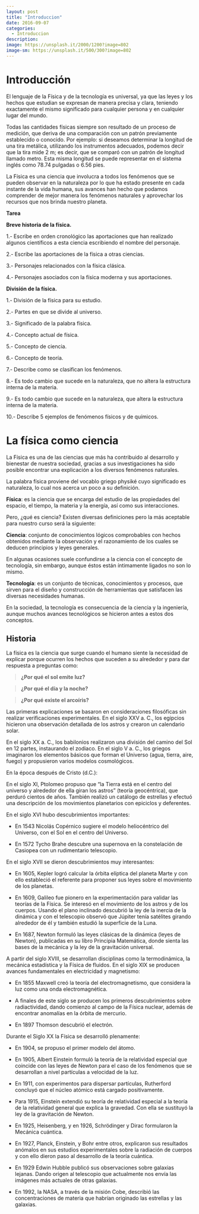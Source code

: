 ```yaml
---
layout: post
title: "Introduccion"
date: 2016-09-07
categories:
  - Introduccion
description: 
image: https://unsplash.it/2000/1200?image=802
image-sm: https://unsplash.it/500/300?image=802
---
```

Introducción 
=============

El lenguaje de la Física y de la tecnología es universal, ya que las leyes y los
hechos que estudian se expresan de manera precisa y clara, teniendo exactamente
el mismo significado para cualquier persona y en cualquier lugar del mundo.

Todas las cantidades físicas siempre son resultado de un proceso de medición,
que deriva de una comparación con un patrón previamente establecido o conocido.
Por ejemplo: si deseamos determinar la longitud de una tira metálica, utilizando
los instrumentos adecuados, podemos decir que la tira mide 2 m; es decir, que se
comparó con un patrón de longitud llamado metro. Esta misma longitud se puede
representar en el sistema inglés como 78.74 pulgadas o 6.56 pies.

La Física es una ciencia que involucra a todos los fenómenos que se pueden
observar en la naturaleza por lo que ha estado presente en cada instante de la
vida humana, sus avances han hecho que podamos comprender de mejor manera los
fenómenos naturales y aprovechar los recursos que nos brinda nuestro planeta.

**Tarea**

**Breve historia de la física.**

1.- Escribe en orden cronológico las aportaciones que han realizado algunos
científicos a esta ciencia escribiendo el nombre del personaje.

2.- Escribe las aportaciones de la física a otras ciencias.

3.- Personajes relacionados con la física clásica.

4.- Personajes asociados con la física moderna y sus aportaciones.

**División de la física.**

1.- División de la física para su estudio.

2.- Partes en que se divide al universo.

3.- Significado de la palabra física.

4.- Concepto actual de física.

5.- Concepto de ciencia.

6.- Concepto de teoría.

7.- Describe como se clasifican los fenómenos.

8.- Es todo cambio que sucede en la naturaleza, que no altera la estructura
interna de la materia.

9.- Es todo cambio que sucede en la naturaleza, que altera la estructura interna
de la materia.

10.- Describe 5 ejemplos de fenómenos físicos y de químicos.

La física como ciencia 
=======================

La Física es una de las ciencias que más ha contribuido al desarrollo y
bienestar de nuestra sociedad, gracias a sus investigaciones ha sido posible
encontrar una explicación a los diversos fenómenos naturales.

La palabra física proviene del vocablo griego physiké cuyo significado es
naturaleza, lo cual nos acerca un poco a su definición.

**Física**: es la ciencia que se encarga del estudio de las propiedades del
espacio, el tiempo, la materia y la energía, así como sus interacciones.

Pero, ¿qué es ciencia? Existen diversas definiciones pero la más aceptable para
nuestro curso será la siguiente:

**Ciencia**: conjunto de conocimientos lógicos comprobables con hechos obtenidos
mediante la observación y el razonamiento de los cuales se deducen principios y
leyes generales.

En algunas ocasiones suele confundirse a la ciencia con el concepto de
tecnología, sin embargo, aunque éstos están íntimamente ligados no son lo mismo.

**Tecnología**: es un conjunto de técnicas, conocimientos y procesos, que sirven
para el diseño y construcción de herramientas que satisfacen las diversas
necesidades humanas.

En la sociedad, la tecnología es consecuencia de la ciencia y la ingeniería,
aunque muchos avances tecnológicos se hicieron antes a estos dos conceptos.

Historia
--------

La física es la ciencia que surge cuando el humano siente la necesidad de
explicar porque ocurren los hechos que suceden a su alrededor y para dar
respuesta a preguntas como:

>   **¿Por qué el sol emite luz?**

>   **¿Por qué el día y la noche?**

>   **¿Por qué existe el arcoíris?**

Las primeras explicaciones se basaron en consideraciones filosóficas sin
realizar verificaciones experimentales. En el siglo XXV a. C., los egipcios
hicieron una observación detallada de los astros y crearon un calendario solar.

En el siglo XX a. C., los babilonios realizaron una división del camino del Sol
en 12 partes, instaurando el zodiaco. En el siglo V a. C., los griegos
imaginaron los elementos básicos que forman el Universo (agua, tierra, aire,
fuego) y propusieron varios modelos cosmológicos.

En la época después de Cristo (d.C.):

En el siglo XI, Ptolomeo propuso que “la Tierra está en el centro del universo y
alrededor de ella giran los astros” (teoría geocéntrica), que perduró cientos de
años. También realizó un catálogo de estrellas y efectuó una descripción de los
movimientos planetarios con epiciclos y deferentes.

En el siglo XVI hubo descubrimientos importantes:

-   En 1543 Nicolás Copérnico sugiere el modelo heliocéntrico del Universo, con
    el Sol en el centro del Universo.

-   En 1572 Tycho Brahe descubre una supernova en la constelación de Casiopea
    con un rudimentario telescopio.

En el siglo XVII se dieron descubrimientos muy interesantes:

-   En 1605, Kepler logró calcular la órbita elíptica del planeta Marte y con
    ello estableció el referente para proponer sus leyes sobre el movimiento de
    los planetas.

-   En 1609, Galileo fue pionero en la experimentación para validar las teorías
    de la Física. Se interesó en el movimiento de los astros y de los cuerpos.
    Usando el plano inclinado descubrió la ley de la inercia de la dinámica y
    con el telescopio observó que Júpiter tenía satélites girando alrededor de
    él y también estudió la superficie de la Luna.

-   En 1687, Newton formuló las leyes clásicas de la dinámica (leyes de Newton),
    publicadas en su libro Principia Matemática, donde sienta las bases de la
    mecánica y la ley de la gravitación universal.

A partir del siglo XVIII, se desarrollan disciplinas como la termodinámica, la
mecánica estadística y la Física de fluidos. En el siglo XIX se producen avances
fundamentales en electricidad y magnetismo:

-   En 1855 Maxwell creó la teoría del electromagnetismo, que considera la luz
    como una onda electromagnética.

-   A finales de este siglo se producen los primeros descubrimientos sobre
    radiactividad, dando comienzo al campo de la Física nuclear, además de
    encontrar anomalías en la órbita de mercurio.

-   En 1897 Thomson descubrió el electrón.

Durante el Siglo XX la Física se desarrolló plenamente:

-   En 1904, se propuso el primer modelo del átomo.

-   En 1905, Albert Einstein formuló la teoría de la relatividad especial que
    coincide con las leyes de Newton para el caso de los fenómenos que se
    desarrollan a nivel partículas a velocidad de la luz.

-   En 1911, con experimentos para dispersar partículas, Rutherford concluyó que
    el núcleo atómico está cargado positivamente.

-   Para 1915, Einstein extendió su teoría de relatividad especial a la teoría
    de la relatividad general que explica la gravedad. Con ella se sustituyó la
    ley de la gravitación de Newton.

-   En 1925, Heisenberg, y en 1926, Schrödinger y Dirac formularon la Mecánica
    cuántica.

-   En 1927, Planck, Einstein, y Bohr entre otros, explicaron sus resultados
    anómalos en sus estudios experimentales sobre la radiación de cuerpos y con
    ello dieron paso al desarrollo de la teoría cuántica.

-   En 1929 Edwin Hubble publicó sus observaciones sobre galaxias lejanas. Dando
    origen al telescopio que actualmente nos envía las imágenes más actuales de
    otras galaxias.

-   En 1992, la NASA, a través de la misión Cobe, describió las concentraciones
    de materia que habrían originado las estrellas y las galaxias.
